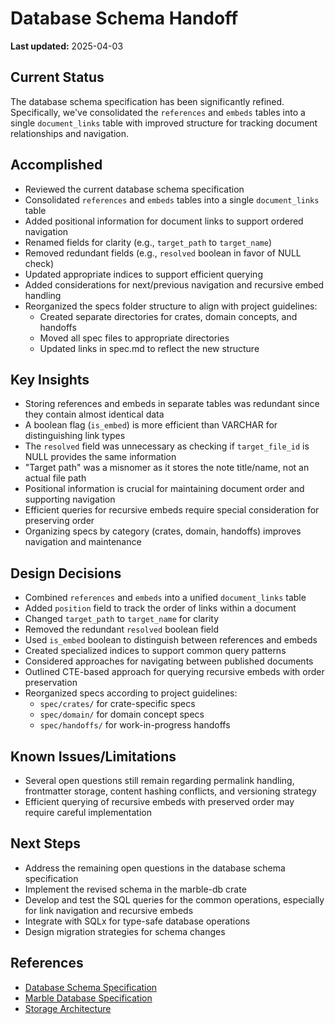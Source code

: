 # Database Schema Handoff

**Last updated:** 2025-04-03

## Current Status
The database schema specification has been significantly refined. Specifically, we've consolidated the `references` and `embeds` tables into a single `document_links` table with improved structure for tracking document relationships and navigation.

## Accomplished
- Reviewed the current database schema specification
- Consolidated `references` and `embeds` tables into a single `document_links` table
- Added positional information for document links to support ordered navigation
- Renamed fields for clarity (e.g., `target_path` to `target_name`)
- Removed redundant fields (e.g., `resolved` boolean in favor of NULL check)
- Updated appropriate indices to support efficient querying
- Added considerations for next/previous navigation and recursive embed handling
- Reorganized the specs folder structure to align with project guidelines:
  * Created separate directories for crates, domain concepts, and handoffs
  * Moved all spec files to appropriate directories
  * Updated links in spec.md to reflect the new structure

## Key Insights
- Storing references and embeds in separate tables was redundant since they contain almost identical data
- A boolean flag (`is_embed`) is more efficient than VARCHAR for distinguishing link types
- The `resolved` field was unnecessary as checking if `target_file_id` is NULL provides the same information
- "Target path" was a misnomer as it stores the note title/name, not an actual file path
- Positional information is crucial for maintaining document order and supporting navigation
- Efficient queries for recursive embeds require special consideration for preserving order
- Organizing specs by category (crates, domain, handoffs) improves navigation and maintenance

## Design Decisions
- Combined `references` and `embeds` into a unified `document_links` table
- Added `position` field to track the order of links within a document
- Changed `target_path` to `target_name` for clarity
- Removed the redundant `resolved` boolean field
- Used `is_embed` boolean to distinguish between references and embeds
- Created specialized indices to support common query patterns
- Considered approaches for navigating between published documents
- Outlined CTE-based approach for querying recursive embeds with order preservation
- Reorganized specs according to project guidelines:
  * `spec/crates/` for crate-specific specs
  * `spec/domain/` for domain concept specs
  * `spec/handoffs/` for work-in-progress handoffs

## Known Issues/Limitations
- Several open questions still remain regarding permalink handling, frontmatter storage, content hashing conflicts, and versioning strategy
- Efficient querying of recursive embeds with preserved order may require careful implementation

## Next Steps
- Address the remaining open questions in the database schema specification
- Implement the revised schema in the marble-db crate
- Develop and test the SQL queries for the common operations, especially for link navigation and recursive embeds
- Integrate with SQLx for type-safe database operations
- Design migration strategies for schema changes

## References
- [Database Schema Specification](../domain/database_schema.md)
- [Marble Database Specification](../crates/marble_db.md)
- [Storage Architecture](../domain/storage_architecture.md)
